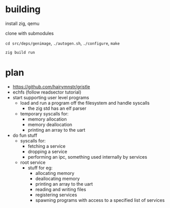 # building

install zig, qemu

clone with submodules

`cd src/deps/genimage`, `./autogen.sh`, `./configure`, `make`

`zig build run`

# plan

- https://github.com/hairymnstr/gristle
- echfs (follow readsector tutorial)
- start supporting user level programs
  - load and run a program off the filesystem and handle syscalls
    - the zig std has an elf parser
  - temporary syscalls for:
    - memory allocation
    - memory deallocation
    - printing an array to the uart
- do fun stuff
  - syscalls for:
    - fetching a service
    - dropping a service
    - performing an ipc, something used internally by services
  - root service
    - stuff for eg:
      - allocating memory
      - deallocating memory
      - printing an array to the uart
      - reading and writing files
      - registering services
      - spawning programs with access to a specified list of services
